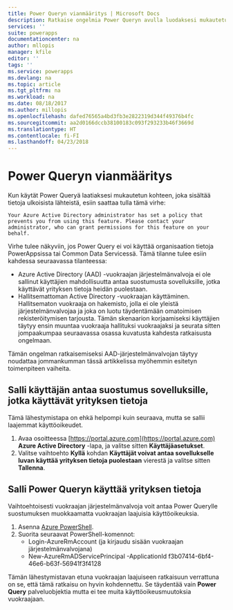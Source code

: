 ```yaml
---
title: Power Queryn vianmääritys | Microsoft Docs
description: Ratkaise ongelmia Power Queryn avulla luodaksesi mukautetun kohteen Common Data Service -sovelluksille
services: ''
suite: powerapps
documentationcenter: na
author: mllopis
manager: kfile
editor: ''
tags: ''
ms.service: powerapps
ms.devlang: na
ms.topic: article
ms.tgt_pltfrm: na
ms.workload: na
ms.date: 08/18/2017
ms.author: millopis
ms.openlocfilehash: dafed76565a4bd3fb3e2822319d344f49376b4fc
ms.sourcegitcommit: aa2d0166dccb38100183c093f293233b46f3669d
ms.translationtype: HT
ms.contentlocale: fi-FI
ms.lasthandoff: 04/23/2018
---
```

# <a name="troubleshooting-power-query"></a>Power Queryn vianmääritys
Kun käytät Power Queryä laatiaksesi mukautetun kohteen, joka sisältää tietoja ulkoisista lähteistä, esiin saattaa tulla tämä virhe:

`Your Azure Active Directory administrator has set a policy that prevents you from using this feature. Please contact your administrator, who can grant permissions for this feature on your behalf.`

Virhe tulee näkyviin, jos Power Query ei voi käyttää organisaation tietoja PowerAppsissa tai Common Data Servicessä. Tämä tilanne tulee esiin kahdessa seuraavassa tilanteessa:

* Azure Active Directory (AAD) -vuokraajan järjestelmänvalvoja ei ole sallinut käyttäjien mahdollisuutta antaa suostumusta sovelluksille, jotka käyttävät yrityksen tietoja heidän puolestaan.
* Hallitsemattoman Active Directory -vuokraajan käyttäminen. Hallitsematon vuokraaja on hakemisto, jolla ei ole yleistä järjestelmänvalvojaa ja joka on luotu täydentämään omatoimisen rekisteröitymisen tarjousta. Tämän skenaarion korjaamiseksi käyttäjien täytyy ensin muuntaa vuokraaja hallituksi vuokraajaksi ja seurata sitten jompaakumpaa seuraavassa osassa kuvatusta kahdesta ratkaisusta ongelmaan.

Tämän ongelman ratkaisemiseksi AAD-järjestelmänvalvojan täytyy noudattaa jommankumman tässä artikkelissa myöhemmin esitetyn toimenpiteen vaiheita.

## <a name="allow-users-to-consent-to-apps-that-access-company-data"></a>Salli käyttäjän antaa suostumus sovelluksille, jotka käyttävät yrityksen tietoja
Tämä lähestymistapa on ehkä helpompi kuin seuraava, mutta se sallii laajemmat käyttöoikeudet.

1. Avaa osoitteessa [https://portal.azure.com](https://portal.azure.com) **Azure Active Directory** -lapa, ja valitse sitten **Käyttäjäasetukset**.
1. Valitse vaihtoehto **Kyllä** kohdan **Käyttäjät voivat antaa sovellukselle luvan käyttää yrityksen tietoja puolestaan** vierestä ja valitse sitten **Tallenna**.

## <a name="allow-power-query-to-access-company-data"></a>Salli Power Queryn käyttää yrityksen tietoja
Vaihtoehtoisesti vuokraajan järjestelmänvalvoja voit antaa Power Querylle suostumuksen muokkaamatta vuokraajan laajuisia käyttöoikeuksia.

1. Asenna [Azure PowerShell](https://docs.microsoft.com/powershell/azure/install-azurerm-ps).
2. Suorita seuraavat PowerShell-komennot:
   * Login-AzureRmAccount (ja kirjaudu sisään vuokraajan järjestelmänvalvojana)
   * New-AzureRmADServicePrincipal -ApplicationId f3b07414-6bf4-46e6-b63f-56941f3f4128

Tämän lähestymistavan etuna vuokraajan laajuiseen ratkaisuun verrattuna on se, että tämä ratkaisu on hyvin kohdennettu. Se täydentää vain **Power Query** palveluobjektia mutta ei tee muita käyttöoikeusmuutoksia vuokraajaan.

